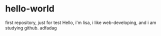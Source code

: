 # hello-world
first repository, just for test
Hello, i'm lisa, i like web-developing, and i am studying github.
adfadag
